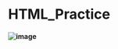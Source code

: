 # HTML_Practice
#### ![image](https://github.com/user-attachments/assets/4667781f-d140-46bc-8d1b-63db36272670)

 
